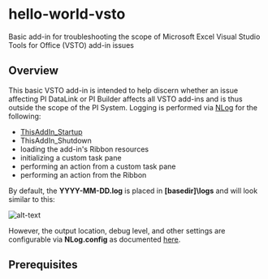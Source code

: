 # hello-world-vsto
Basic add-in for troubleshooting the scope of Microsoft Excel Visual Studio Tools for Office (VSTO) add-in issues

## Overview
This basic VSTO add-in is intended to help discern whether an issue affecting PI DataLink or PI Builder affects all VSTO add-ins and is thus outside the scope of the PI System. Logging is performed via [NLog](http://nlog-project.org/) for the following:
* [ThisAddIn_Startup](https://msdn.microsoft.com/en-us/library/bb157876.aspx)
* ThisAddIn_Shutdown
* loading the add-in's Ribbon resources
* initializing a custom task pane
* performing an action from a custom task pane
* performing an action from the Ribbon

By default, the **YYYY-MM-DD.log** is placed in **[basedir]\logs** and will look similar to this:

![alt-text](https://github.com/osi-JeremyRoberts/hello-world-vsto/blob/master/Log%20example.png)

However, the output location, debug level, and other settings are configurable via **NLog.config** as documented [here](https://github.com/nlog/NLog/wiki/Configuration-file).

## Prerequisites
